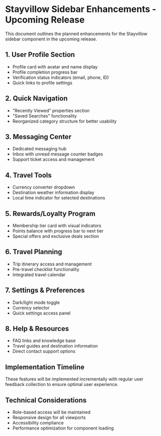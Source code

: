 # Stayvillow Sidebar Enhancements - Upcoming Release

This document outlines the planned enhancements for the Stayvillow sidebar component in the upcoming release.

## 1. User Profile Section
- Profile card with avatar and name display
- Profile completion progress bar
- Verification status indicators (email, phone, ID)
- Quick links to profile settings

## 2. Quick Navigation
- "Recently Viewed" properties section
- "Saved Searches" functionality
- Reorganized category structure for better usability

## 3. Messaging Center
- Dedicated messaging hub
- Inbox with unread message counter badges
- Support ticket access and management

## 4. Travel Tools
- Currency converter dropdown
- Destination weather information display
- Local time indicator for selected destinations

## 5. Rewards/Loyalty Program
- Membership tier card with visual indicators
- Points balance with progress bar to next tier
- Special offers and exclusive deals section

## 6. Travel Planning
- Trip itinerary access and management
- Pre-travel checklist functionality
- Integrated travel calendar

## 7. Settings & Preferences
- Dark/light mode toggle
- Currency selector
- Quick settings access panel

## 8. Help & Resources
- FAQ links and knowledge base
- Travel guides and destination information
- Direct contact support options

## Implementation Timeline
These features will be implemented incrementally with regular user feedback collection to ensure optimal user experience.

## Technical Considerations
- Role-based access will be maintained
- Responsive design for all viewports
- Accessibility compliance
- Performance optimization for component loading 